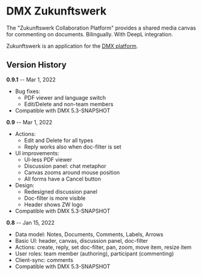 # DMX Zukunftswerk

The "Zukunftswerk Collaboration Platform" provides a shared media canvas for commenting on documents.
Bilingually. With DeepL integration.

Zukunftswerk is an application for the [DMX platform](https://github.com/dmx-systems/dmx-platform).

## Version History

**0.9.1** -- Mar 1, 2022

* Bug fixes:
    * PDF viewer and language switch
    * Edit/Delete and non-team members
* Compatible with DMX 5.3-SNAPSHOT

**0.9** -- Mar 1, 2022

* Actions:
    * Edit and Delete for all types
    * Reply works also when doc-filter is set
* UI improvements:
    * UI-less PDF viewer
    * Discussion panel: chat metaphor
    * Canvas zooms around mouse position
    * All forms have a Cancel button
* Design:
    * Redesigned discussion panel
    * Doc-filter is more visible
    * Header shows ZW logo
* Compatible with DMX 5.3-SNAPSHOT

**0.8** -- Jan 15, 2022

* Data model: Notes, Documents, Comments, Labels, Arrows
* Basic UI: header, canvas, discussion panel, doc-filter
* Actions: create, reply, set doc-filter, pan, zoom, move item, resize item
* User roles: team member (authoring), participant (commenting)
* Client-sync: comments
* Compatible with DMX 5.3-SNAPSHOT
